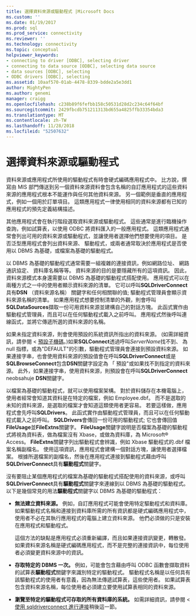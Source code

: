 ```yaml
---
title: 選擇資料來源或驅動程式 |Microsoft Docs
ms.custom: ''
ms.date: 01/19/2017
ms.prod: sql
ms.prod_service: connectivity
ms.reviewer: ''
ms.technology: connectivity
ms.topic: conceptual
helpviewer_keywords:
- connecting to driver [ODBC], selecting driver
- connecting to data source [ODBC], selecting data source
- data sources [ODBC], selecting
- ODBC drivers [ODBC], selecting
ms.assetid: 10aaf570-01ab-4478-8339-bdde2a5e3dd1
author: MightyPen
ms.author: genemi
manager: craigg
ms.openlocfilehash: c238b89f6fefbb158c50531d28d2c234c64f64bf
ms.sourcegitcommit: 2429fbcdb751211313bd655a4825ffb33354bda3
ms.translationtype: MT
ms.contentlocale: zh-TW
ms.lasthandoff: 11/28/2018
ms.locfileid: "52507632"
---
```

# <a name="choosing-a-data-source-or-driver"></a>選擇資料來源或驅動程式
資料來源或應用程式所使用的驅動程式有時會硬式編碼應用程式中。 比方說，撰寫由 MIS 部門傳送到另一個資料來源資料會包含名稱的自訂應用程式的這些資料來源的應用程式根本不能運作與任何其他資料來源。 另一個範例是垂直的應用程式，例如一個用於訂單項目。 這類應用程式一律使用相同的資料來源都有已知的應用程式的預先定義結構描述。  
  
 其他應用程式會在執行階段選取資料來源或驅動程式。 這些通常是進行臨機操作查詢，例如試算表，以使用 ODBC 將資料匯入的一般應用程式。 這類應用程式通常會列出可用的資料來源或驅動程式，並讓使用者選擇他們想要使用的項目。 是否泛型應用程式會列出資料來源、 驅動程式，或兩者通常取決於應用程式是否使用以 DBMS 為基礎，或檔案為基礎的驅動程式。  
  
 以 DBMS 為基礎的驅動程式通常需要一組複雜的連接資訊，例如網路位址、 網路通訊協定、 資料庫名稱等等。 資料來源的目的是要隱藏所有的這項資訊。 因此，資料來源模式本身還需要以 DBMS 為基礎的驅動程式搭配使用。 應用程式可以在兩種方式之一中的使用者顯示資料來源的清單。 它可以呼叫**SQLDriverConnect**具有**DSN** （資料來源名稱） 關鍵字和任何相關聯的值; 驅動程式管理員會顯示資料來源名稱的清單。 如果應用程式想要控制清單的外觀，則會呼叫**SQLDataSources**擷取一份可用資料來源並建構自己的對話方塊。 此函式實作由驅動程式管理員，而且可以在任何驅動程式載入之前呼叫。 應用程式然後呼叫連線函式，並將它傳遞所選的資料來源的名稱。  
  
 如果未指定資料來源，則會使用預設的系統資訊所指出的資料來源。 (如需詳細資訊，請參閱 <<c0> [ 預設子機碼](../../../odbc/reference/install/default-subkey.md)。)如果**SQLConnect**透過呼叫*ServerName*找不到、 為 null 指標，或為"DEFAULT"的引數，驅動程式管理員會連接到預設資料來源。 如果連接字串，也會使用資料來源的預設值會在呼叫**SQLDriverConnect**或是**SQLBrowseConnect**包含**DSN**關鍵字設定為 「 預設"或如果找不到指定的資料來源。 此外，如果連接字串，使用資料來源，則預設會在呼叫**SQLDriverConnect** neobsahuje **DSN**關鍵字。  
  
 以檔案為基礎的驅動程式，就可以使用檔案架構。 對於資料儲存在本機電腦上，使用者經常會知道其資料是在特定的檔案，例如 Employee.dbf。 而不是選取的未知的資料來源，是選取的檔案才會知道這類使用者更容易。 若要這樣做，應用程式會先呼叫**SQLDrivers**。 此函式實作由驅動程式管理員，而且可以在任何驅動程式載入之前呼叫。 **SQLDrivers**會傳回一份可用的驅動程式; 它也會傳回值**FileUsage**並**FileExtns**關鍵字。 **FileUsage**關鍵字說明是否檔案為基礎的驅動程式將視為資料表，做為檔案沒有 Xbase，或做為資料庫，為 Microsoft® Access。 **FileExtns**關鍵字列出驅動程式會辨識，例如 Xbase 驅動程式的.dbf 檔案名稱副檔名。 使用這項資訊，應用程式會建構一個對話方塊，讓使用者選擇檔案。 根據所選檔案的副檔名，然後在應用程式連接到驅動程式藉由呼叫**SQLDriverConnect**具有**驅動程式**關鍵字。  
  
 沒有要阻止某個應用程式的檔案為基礎的驅動程式搭配使用的資料來源，或呼叫**SQLDriverConnect**具有**驅動程式**關鍵字來連線到以 DBMS 為基礎的驅動程式。 以下是幾個常見的用法**驅動程式**關鍵字以 DBMS 為基礎的驅動程式：  
  
-   **無法建立資料來源。** 例如，自訂應用程式可能會使用特定驅動程式和資料庫。 如果驅動程式名稱和連接到資料庫所需的所有資訊都是硬式編碼應用程式中，使用者不必在其執行應用程式的電腦上建立資料來源。 他們必須做的只是安裝在應用程式和驅動程式。  
  
     這個方法的缺點是應用程式必須重新編譯，而且如果連接資訊變更，轉散發。 如果資料來源名稱是硬式編碼應用程式，而不是完整的連接資訊中，每位使用者必須變更資料來源中的資訊。  
  
-   **存取特定的 DBMS 一次。** 例如，可能會包含藉由呼叫 ODBC 函數會擷取資料的試算表**驅動程式**關鍵字來識別特定的驅動程式。 驅動程式名稱是以任何具有該驅動程式的使用者有意義，因為無法傳遞試算表，這些使用者。 如果試算表包含資料來源名稱，每位使用者必須建立要使用試算表相同的資料來源。  
  
-   **瀏覽至特定的驅動程式可存取的所有資料庫的系統。** 如需詳細資訊，請參閱 <<c0> [ 使用 sqldriverconnect 進行連接](../../../odbc/reference/develop-app/connecting-with-sqlbrowseconnect.md)稍後這一節。
